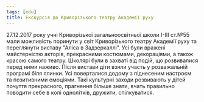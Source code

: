 ```yaml
---
tags: [edu]
title: Екскурсія до Криворізького театру Академії руху
---
```


27.12.2017 року учні Криворізької загальноосвітньої школи І-ІІІ ст.№55 мали можливість поринути у світ Криворізького театру Академії руху та переглянути виставу "Аліса в Задзеркаллі". Усі були вражені майстерністю акторів, прекрасними костюмами, декораціями, а також красою самого театру. Школярі були в захваті від подій, що розвивалися перед ними наживо. Після вистави діти взяли участь у розважальній програмі біля ялинки. Усі поверталися додому з піднесеним настроєм та позитивними емоціями. Такі культурні заходи розвивають у дітей почуття прекрасного, прагнення більше знати, вчать правильно поводити себе в колі однолітків, дружити, спілкуватися.

<slideshow id="72157690811714684"></slideshow>

